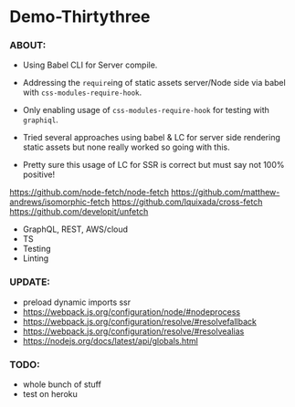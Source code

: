 # Demo-Thirtythree

### ABOUT:

* Using Babel CLI for Server compile.

* Addressing the `require`ing of static assets server/Node side via babel with `css-modules-require-hook`.
* Only enabling usage of `css-modules-require-hook` for testing with `graphiql`.
* Tried several approaches using babel & LC for server side rendering static assets but none really worked so going with this.
* Pretty sure this usage of LC for SSR is correct but must say not 100% positive! 

https://github.com/node-fetch/node-fetch
https://github.com/matthew-andrews/isomorphic-fetch
https://github.com/lquixada/cross-fetch
https://github.com/developit/unfetch

* GraphQL, REST, AWS/cloud
* TS
* Testing
* Linting


### UPDATE:

* preload dynamic imports ssr
* https://webpack.js.org/configuration/node/#nodeprocess
* https://webpack.js.org/configuration/resolve/#resolvefallback
* https://webpack.js.org/configuration/resolve/#resolvealias
* https://nodejs.org/docs/latest/api/globals.html


### TODO:

* whole bunch of stuff
* test on heroku
